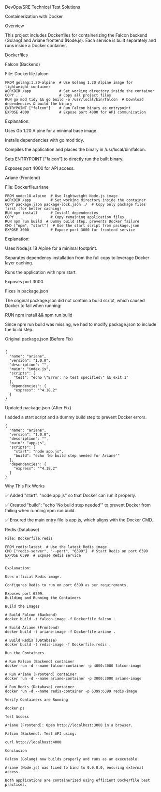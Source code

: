 DevOps/SRE Technical Test Solutions

Containerization with Docker

Overview

This project includes Dockerfiles for containerizing the Falcon backend (Golang) and Ariane frontend (Node.js). Each service is built separately and runs inside a Docker container.

Dockerfiles

Falcon (Backend)

File: Dockerfile.falcon
```
FROM golang:1.20-alpine  # Use Golang 1.20 Alpine image for lightweight container
WORKDIR /app             # Set working directory inside the container
COPY . .                 # Copy all project files
RUN go mod tidy && go build -o /usr/local/bin/falcon  # Download dependencies & build the binary
ENTRYPOINT ["falcon"]    # Run Falcon binary as entrypoint
EXPOSE 4000              # Expose port 4000 for API communication

```

Explanation:

Uses Go 1.20 Alpine for a minimal base image.

Installs dependencies with go mod tidy.

Compiles the application and places the binary in /usr/local/bin/falcon.

Sets ENTRYPOINT ["falcon"] to directly run the built binary.

Exposes port 4000 for API access.

Ariane (Frontend)

File: Dockerfile.ariane
```
FROM node:18-alpine  # Use lightweight Node.js image
WORKDIR /app         # Set working directory inside the container
COPY package.json package-lock.json ./  # Copy only package files first (for better caching)
RUN npm install      # Install dependencies
COPY . .             # Copy remaining application files
RUN npm run build  # Dummy build step, prevents Docker failure
CMD ["npm", "start"]  # Use the start script from package.json
EXPOSE 3000          # Expose port 3000 for frontend service

```

Explanation:

Uses Node.js 18 Alpine for a minimal footprint.

Separates dependency installation from the full copy to leverage Docker layer caching.

Runs the application with npm start.

Exposes port 3000.

Fixes in package.json

The original package.json did not contain a build script, which caused Docker to fail when running:

RUN npm install && npm run build

Since npm run build was missing, we had to modify package.json to include the build step.

Original package.json (Before Fix)
``` 

{
  "name": "ariane",
  "version": "1.0.0",
  "description": "",
  "main": "index.js",
  "scripts": {
    "test": "echo \"Error: no test specified\" && exit 1"
  },
  "dependencies": {
    "express": "^4.18.2"
  }
}
```
Updated package.json (After Fix)

I added a start script and a dummy build step to prevent Docker errors.
```
{
  "name": "ariane",
  "version": "1.0.0",
  "description": "",
  "main": "app.js",
  "scripts": {
    "start": "node app.js",
    "build": "echo 'No build step needed for Ariane'"
  },
  "dependencies": {
    "express": "^4.18.2"
  }
}
```

Why This Fix Works

✅ Added "start": "node app.js" so that Docker can run it properly.

✅ Created "build": "echo 'No build step needed'" to prevent Docker from failing when running npm run build.

✅ Ensured the main entry file is app.js, which aligns with the Docker CMD.

Redis (Database)
````
File: Dockerfile.redis

FROM redis:latest  # Use the latest Redis image
CMD ["redis-server", "--port", "6399"]  # Start Redis on port 6399
EXPOSE 6399  # Expose Redis service
```

Explanation:

Uses official Redis image.

Configures Redis to run on port 6399 as per requirements.

Exposes port 6399.
Building and Running the Containers

Build the Images

# Build Falcon (Backend)
docker build -t falcon-image -f Dockerfile.falcon .

# Build Ariane (Frontend)
docker build -t ariane-image -f Dockerfile.ariane .

# Build Redis (Database)
docker build -t redis-image -f Dockerfile.redis .

Run the Containers

# Run Falcon (Backend) container
docker run -d --name falcon-container -p 4000:4000 falcon-image

# Run Ariane (Frontend) container
docker run -d --name ariane-container -p 3000:3000 ariane-image

# Run Redis (Database) container
docker run -d --name redis-container -p 6399:6399 redis-image

Verify Containers are Running

docker ps

Test Access

Ariane (Frontend): Open http://localhost:3000 in a browser.

Falcon (Backend): Test API using:

curl http://localhost:4000

Conclusion

Falcon (Golang) now builds properly and runs as an executable.

Ariane (Node.js) was fixed to bind to 0.0.0.0, ensuring external access.

Both applications are containerized using efficient Dockerfile best practices.
